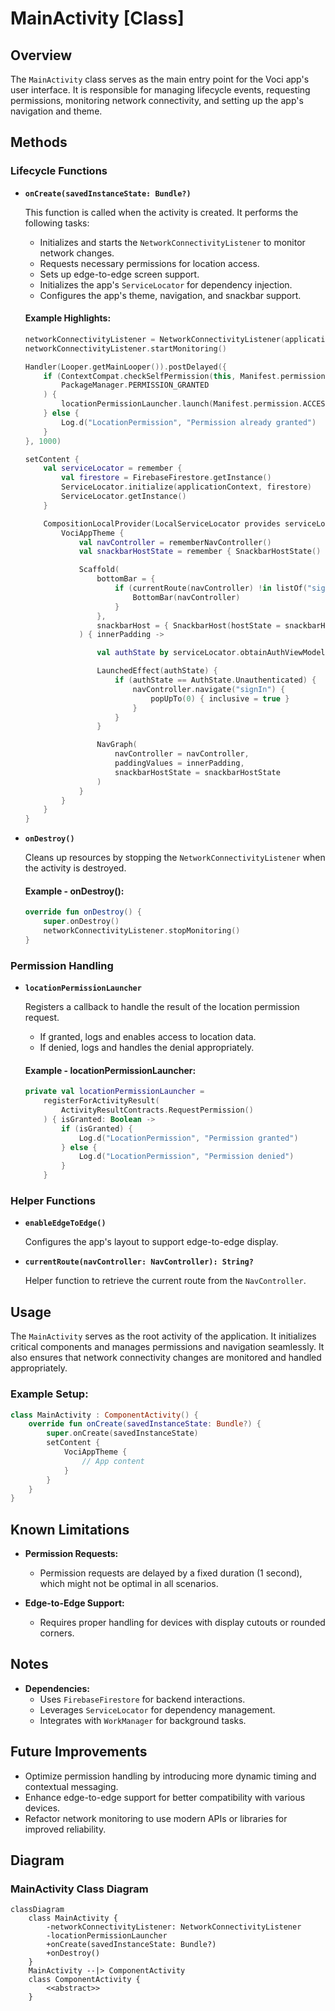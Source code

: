 # MainActivity [Class]

## Overview

The `MainActivity` class serves as the main entry point for the Voci app's user interface. It is responsible for managing lifecycle events, requesting permissions, monitoring network connectivity, and setting up the app's navigation and theme.

## Methods

### Lifecycle Functions

- **`onCreate(savedInstanceState: Bundle?)`**

  This function is called when the activity is created. It performs the following tasks:
    - Initializes and starts the `NetworkConnectivityListener` to monitor network changes.
    - Requests necessary permissions for location access.
    - Sets up edge-to-edge screen support.
    - Initializes the app's `ServiceLocator` for dependency injection.
    - Configures the app's theme, navigation, and snackbar support.

  #### Example Highlights:
  ```kotlin
  networkConnectivityListener = NetworkConnectivityListener(applicationContext)
  networkConnectivityListener.startMonitoring()

  Handler(Looper.getMainLooper()).postDelayed({
      if (ContextCompat.checkSelfPermission(this, Manifest.permission.ACCESS_FINE_LOCATION) !=
          PackageManager.PERMISSION_GRANTED
      ) {
          locationPermissionLauncher.launch(Manifest.permission.ACCESS_FINE_LOCATION)
      } else {
          Log.d("LocationPermission", "Permission already granted")
      }
  }, 1000)
  
  setContent {
      val serviceLocator = remember {
          val firestore = FirebaseFirestore.getInstance()
          ServiceLocator.initialize(applicationContext, firestore)
          ServiceLocator.getInstance()
      }

      CompositionLocalProvider(LocalServiceLocator provides serviceLocator) {
          VociAppTheme {
              val navController = rememberNavController()
              val snackbarHostState = remember { SnackbarHostState() }

              Scaffold(
                  bottomBar = {
                      if (currentRoute(navController) !in listOf("signIn", "signUp", "emailVerification", "completeSignUp", "forgotPassword")) {
                          BottomBar(navController)
                      }
                  },
                  snackbarHost = { SnackbarHost(hostState = snackbarHostState) }
              ) { innerPadding ->

                  val authState by serviceLocator.obtainAuthViewModel().authState.collectAsState()

                  LaunchedEffect(authState) {
                      if (authState == AuthState.Unauthenticated) {
                          navController.navigate("signIn") {
                              popUpTo(0) { inclusive = true }
                          }
                      }
                  }

                  NavGraph(
                      navController = navController,
                      paddingValues = innerPadding,
                      snackbarHostState = snackbarHostState
                  )
              }
          }
      }
  }
  ```

- **`onDestroy()`**

  Cleans up resources by stopping the `NetworkConnectivityListener` when the activity is destroyed.

  #### Example - onDestroy():
  ```kotlin
  override fun onDestroy() {
      super.onDestroy()
      networkConnectivityListener.stopMonitoring()
  }
  ```

### Permission Handling

- **`locationPermissionLauncher`**

  Registers a callback to handle the result of the location permission request.
    - If granted, logs and enables access to location data.
    - If denied, logs and handles the denial appropriately.

  #### Example - locationPermissionLauncher:
  ```kotlin
  private val locationPermissionLauncher =
      registerForActivityResult(
          ActivityResultContracts.RequestPermission()
      ) { isGranted: Boolean ->
          if (isGranted) {
              Log.d("LocationPermission", "Permission granted")
          } else {
              Log.d("LocationPermission", "Permission denied")
          }
      }
  ```

### Helper Functions

- **`enableEdgeToEdge()`**

  Configures the app's layout to support edge-to-edge display.

- **`currentRoute(navController: NavController): String?`**

  Helper function to retrieve the current route from the `NavController`.

## Usage

The `MainActivity` serves as the root activity of the application. It initializes critical components and manages permissions and navigation seamlessly. It also ensures that network connectivity changes are monitored and handled appropriately.

### Example Setup:
```kotlin
class MainActivity : ComponentActivity() {
    override fun onCreate(savedInstanceState: Bundle?) {
        super.onCreate(savedInstanceState)
        setContent {
            VociAppTheme {
                // App content
            }
        }
    }
}
```

## Known Limitations

- **Permission Requests:**
    - Permission requests are delayed by a fixed duration (1 second), which might not be optimal in all scenarios.

- **Edge-to-Edge Support:**
    - Requires proper handling for devices with display cutouts or rounded corners.

## Notes

- **Dependencies:**
    - Uses `FirebaseFirestore` for backend interactions.
    - Leverages `ServiceLocator` for dependency management.
    - Integrates with `WorkManager` for background tasks.

## Future Improvements

- Optimize permission handling by introducing more dynamic timing and contextual messaging.
- Enhance edge-to-edge support for better compatibility with various devices.
- Refactor network monitoring to use modern APIs or libraries for improved reliability.

## Diagram

### MainActivity Class Diagram

```mermaid
classDiagram
    class MainActivity {
        -networkConnectivityListener: NetworkConnectivityListener
        -locationPermissionLauncher
        +onCreate(savedInstanceState: Bundle?)
        +onDestroy()
    }
    MainActivity --|> ComponentActivity
    class ComponentActivity {
        <<abstract>>
    }
```
